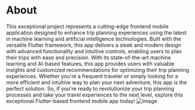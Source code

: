 # About
This exceptional project represents a cutting-edge frontend mobile application designed to enhance trip planning experiences using the latest in machine learning and artificial intelligence technologies. Built with the versatile Flutter framework, this app delivers a sleek and modern design with advanced functionality and intuitive controls, enabling users to plan their trips with ease and precision. With its state-of-the-art machine learning and AI-based features, this app provides users with valuable insights and customized recommendations for optimizing their trip planning experiences. Whether you're a frequent traveler or simply looking for a more efficient and intuitive way to plan your next adventure, this app is the perfect solution. So, if you're ready to revolutionize your trip planning processes and take your travel experiences to the next level, explore this exceptional Flutter-based frontend mobile app today!
![image](https://user-images.githubusercontent.com/22079016/225309935-535cb941-a627-4523-bbc4-003891cbec14.png)

